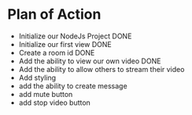 # Plan of Action


- Initialize our NodeJs Project DONE
- Initialize our first view DONE
- Create a room id DONE
- Add the ability to view our own video DONE
- Add the ability to allow others to stream their video
- Add styling
- add the ability to create message
- add mute button
- add stop video button

